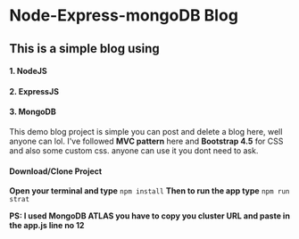 # Node-Express-mongoDB Blog

## This is a simple blog using 
#### 1. NodeJS
#### 2. ExpressJS
#### 3. MongoDB

This demo blog project is simple you can post and delete a blog here, well anyone can lol. I've followed **MVC pattern** here and **Bootstrap 4.5** for CSS and also some custom css. anyone can use it you dont need to ask.  

#### Download/Clone Project
**Open your terminal and type** 
    `npm install`
**Then to run the app type**
    `npm run strat`
    
**PS: I used MongoDB ATLAS you have to copy you cluster URL and paste in the app.js line no 12**
